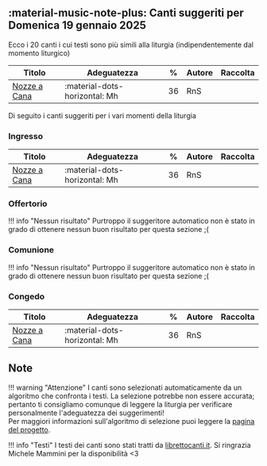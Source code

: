 ## :material-music-note-plus: Canti suggeriti per Domenica 19 gennaio 2025

Ecco i 20 canti i cui testi sono più simili alla liturgia (indipendentemente dal momento liturgico)

| Titolo | Adeguatezza | % | Autore | Raccolta |
| --- | --- | --- | --- | --- |
| [Nozze a Cana](https://www.librettocanti.it/canto/nozze-a-cana-1966) | :material-dots-horizontal: Mh | 36 | RnS |  |

Di seguito i canti suggeriti per i vari momenti della liturgia

### Ingresso

| Titolo | Adeguatezza | % | Autore | Raccolta |
| --- | --- | --- | --- | --- |
| [Nozze a Cana](https://www.librettocanti.it/canto/nozze-a-cana-1966) | :material-dots-horizontal: Mh | 36 | RnS |  |

### Offertorio

!!! info "Nessun risultato"
    Purtroppo il suggeritore automatico non è stato in grado di ottenere nessun buon risultato per questa sezione ;(

### Comunione
!!! info "Nessun risultato"
    Purtroppo il suggeritore automatico non è stato in grado di ottenere nessun buon risultato per questa sezione ;(

### Congedo
| Titolo | Adeguatezza | % | Autore | Raccolta |
| --- | --- | --- | --- | --- |
| [Nozze a Cana](https://www.librettocanti.it/canto/nozze-a-cana-1966) | :material-dots-horizontal: Mh | 36 | RnS |  |

## Note
!!! warning "Attenzione"
    I canti sono selezionati automaticamente da un algoritmo che confronta i testi. La selezione potrebbe non essere accurata; pertanto ti consigliamo comunque di leggere la liturgia per verificare personalmente l'adeguatezza dei suggerimenti!<br>Per maggiori informazioni sull'algoritmo di selezione puoi leggere la [pagina del progetto](https://hildegard.it/progetto/).

!!! info "Testi"
    I testi dei canti sono stati tratti da [librettocanti.it](https://www.librettocanti.it/). Si ringrazia Michele Mammini per la disponibilità <3


